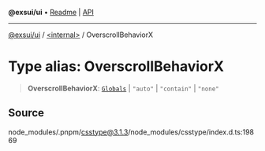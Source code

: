 **@exsui/ui** • [Readme](../../README.md) \| [API](../../globals.md)

***

[@exsui/ui](../../README.md) / [\<internal\>](../README.md) / OverscrollBehaviorX

# Type alias: OverscrollBehaviorX

> **OverscrollBehaviorX**: [`Globals`](Globals.md) \| `"auto"` \| `"contain"` \| `"none"`

## Source

node\_modules/.pnpm/csstype@3.1.3/node\_modules/csstype/index.d.ts:19869
